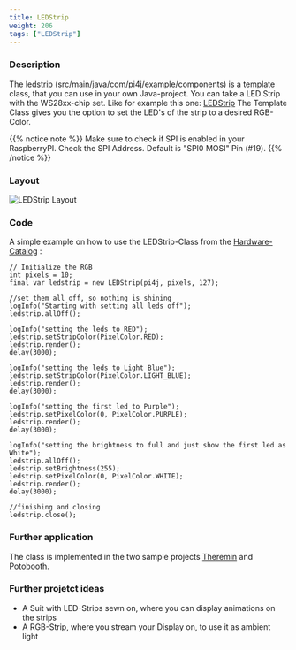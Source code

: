 ```yaml
---
title: LEDStrip
weight: 206
tags: ["LEDStrip"]
---
```

### Description
The [ledstrip](https://github.com/Pi4J/pi4j-example-components/tree/Dev-Arcade/src/main/java/com/pi4j/example/components) (src/main/java/com/pi4j/example/components) is a template class, that you can use in your own Java-project.
You can take a LED Strip with the WS28xx-chip set. Like for example this one: [LEDStrip](https://www.berrybase.de/sensoren-module/led/ws2812-13-neopixel/stripes/adafruit-neopixel-led-streifen-starter-pack-30-led/meter-schwarz-1m)
The Template Class gives you the option to set the LED's of the strip to a desired RGB-Color.

{{% notice note %}}
Make sure to check if SPI is enabled in your RaspberryPI.
Check the SPI Address. Default is "SPI0 MOSI" Pin (#19).
{{% /notice %}}

### Layout
![LEDStrip Layout](/assets/documentation/device-examples/Layout-LEDStrip.png)

### Code
A simple example on how to use the LEDStrip-Class from the [Hardware-Catalog](https://github.com/Pi4J/pi4j-example-components) :
```
// Initialize the RGB
int pixels = 10;
final var ledstrip = new LEDStrip(pi4j, pixels, 127);

//set them all off, so nothing is shining
logInfo("Starting with setting all leds off");
ledstrip.allOff();

logInfo("setting the leds to RED");
ledstrip.setStripColor(PixelColor.RED);
ledstrip.render();
delay(3000);

logInfo("setting the leds to Light Blue");
ledstrip.setStripColor(PixelColor.LIGHT_BLUE);
ledstrip.render();
delay(3000);

logInfo("setting the first led to Purple");
ledstrip.setPixelColor(0, PixelColor.PURPLE);
ledstrip.render();
delay(3000);

logInfo("setting the brightness to full and just show the first led as White");
ledstrip.allOff();
ledstrip.setBrightness(255);
ledstrip.setPixelColor(0, PixelColor.WHITE);
ledstrip.render();
delay(3000);

//finishing and closing
ledstrip.close();
```

### Further application
The class is implemented in the two sample projects [Theremin](https://github.com/DieterHolz/RaspPiTheremin) and [Potobooth](https://github.com/DieterHolz/PhotoBooth).

### Further projetct ideas
- A Suit with LED-Strips sewn on, where you can display animations on the strips
- A RGB-Strip, where you stream your Display on, to use it as ambient light
